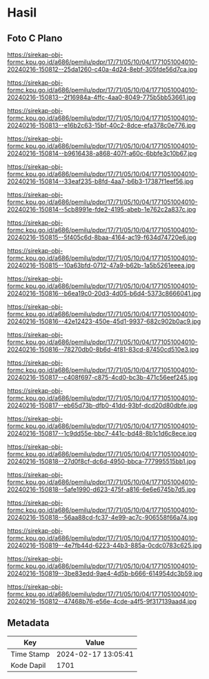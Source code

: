 # Hasil

## Foto C Plano

https://sirekap-obj-formc.kpu.go.id/a686/pemilu/pdpr/17/71/05/10/04/1771051004010-20240216-150812--25da1260-c40a-4d24-8ebf-305fde56d7ca.jpg

https://sirekap-obj-formc.kpu.go.id/a686/pemilu/pdpr/17/71/05/10/04/1771051004010-20240216-150813--2f16984a-4ffc-4aa0-8049-775b5bb53661.jpg

https://sirekap-obj-formc.kpu.go.id/a686/pemilu/pdpr/17/71/05/10/04/1771051004010-20240216-150813--e16b2c63-15bf-40c2-8dce-efa378c0e776.jpg

https://sirekap-obj-formc.kpu.go.id/a686/pemilu/pdpr/17/71/05/10/04/1771051004010-20240216-150814--b9616438-a868-407f-a60c-6bbfe3c10b67.jpg

https://sirekap-obj-formc.kpu.go.id/a686/pemilu/pdpr/17/71/05/10/04/1771051004010-20240216-150814--33eaf235-b8fd-4aa7-b6b3-17387f1eef56.jpg

https://sirekap-obj-formc.kpu.go.id/a686/pemilu/pdpr/17/71/05/10/04/1771051004010-20240216-150814--5cb8991e-fde2-4195-abeb-1e762c2a837c.jpg

https://sirekap-obj-formc.kpu.go.id/a686/pemilu/pdpr/17/71/05/10/04/1771051004010-20240216-150815--5f405c6d-8baa-4164-ac19-f634d74720e6.jpg

https://sirekap-obj-formc.kpu.go.id/a686/pemilu/pdpr/17/71/05/10/04/1771051004010-20240216-150815--10a63bfd-0712-47a9-b62b-1a5b5261eeea.jpg

https://sirekap-obj-formc.kpu.go.id/a686/pemilu/pdpr/17/71/05/10/04/1771051004010-20240216-150816--b6ea19c0-20d3-4d05-b6d4-5373c8666041.jpg

https://sirekap-obj-formc.kpu.go.id/a686/pemilu/pdpr/17/71/05/10/04/1771051004010-20240216-150816--42e12423-450e-45d1-9937-682c902b0ac9.jpg

https://sirekap-obj-formc.kpu.go.id/a686/pemilu/pdpr/17/71/05/10/04/1771051004010-20240216-150816--78270db0-8b6d-4f81-83cd-87450cd510e3.jpg

https://sirekap-obj-formc.kpu.go.id/a686/pemilu/pdpr/17/71/05/10/04/1771051004010-20240216-150817--c408f697-c875-4cd0-bc3b-471c56eef245.jpg

https://sirekap-obj-formc.kpu.go.id/a686/pemilu/pdpr/17/71/05/10/04/1771051004010-20240216-150817--eb65d73b-dfb0-41dd-93bf-dcd20d80dbfe.jpg

https://sirekap-obj-formc.kpu.go.id/a686/pemilu/pdpr/17/71/05/10/04/1771051004010-20240216-150817--1c9dd55e-bbc7-441c-bd48-8b1c1d6c8ece.jpg

https://sirekap-obj-formc.kpu.go.id/a686/pemilu/pdpr/17/71/05/10/04/1771051004010-20240216-150818--27d0f8cf-dc6d-4950-bbca-777995515bb1.jpg

https://sirekap-obj-formc.kpu.go.id/a686/pemilu/pdpr/17/71/05/10/04/1771051004010-20240216-150818--5afe1990-d623-475f-a816-6e6e6745b7d5.jpg

https://sirekap-obj-formc.kpu.go.id/a686/pemilu/pdpr/17/71/05/10/04/1771051004010-20240216-150818--56aa88cd-fc37-4e99-ac7c-906558f66a74.jpg

https://sirekap-obj-formc.kpu.go.id/a686/pemilu/pdpr/17/71/05/10/04/1771051004010-20240216-150819--4e7fb44d-6223-44b3-885a-0cdc0783c625.jpg

https://sirekap-obj-formc.kpu.go.id/a686/pemilu/pdpr/17/71/05/10/04/1771051004010-20240216-150819--3be83edd-9ae4-4d5b-b666-614954dc3b59.jpg

https://sirekap-obj-formc.kpu.go.id/a686/pemilu/pdpr/17/71/05/10/04/1771051004010-20240216-150812--47468b76-e56e-4cde-a4f5-9f317139aad4.jpg


## Metadata

| Key        | Value               |
| ---------- | ------------------- |
| Time Stamp | 2024-02-17 13:05:41 |
| Kode Dapil | 1701                |



